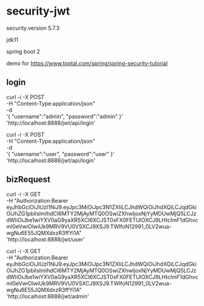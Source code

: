 # security-jwt

security.version 5.7.3

jdk11

spring boot 2

demo for https://www.toptal.com/spring/spring-security-tutorial


## login


curl -i -X POST \
   -H "Content-Type:application/json" \
   -d \
'{
  "username":"admin",
  "password":"admin"
}' \
 'http://localhost:8888/jwt/api/login'
 
 
curl -i -X POST \
   -H "Content-Type:application/json" \
   -d \
'{
  "username":"user",
  "password":"user"
}' \
 'http://localhost:8888/jwt/api/login' 


## bizRequest

curl -i -X GET \
   -H "Authorization:Bearer eyJhbGciOiJIUzI1NiJ9.eyJpc3MiOiJpc3N1ZXIiLCJhdWQiOiJhdXQiLCJqdGkiOiJhZG1pbiIsImlhdCI6MTY2MjAyMTQ0OSwiZXhwIjoxNjYyMDUwMjQ5LCJzdWIiOiJbe1wiYXV0aG9yaXR5XCI6XCJST0xFX0FETUlOXCJ9LHtcImF1dGhvcml0eVwiOlwiUk9MRV9VU0VSXCJ9XSJ9.TWlfoN12991_0LV2wua-wgNu6E55JQMXdxzR3ffYi1A" \
 'http://localhost:8888/jwt/user'
 
 
 curl -i -X GET \
   -H "Authorization:Bearer eyJhbGciOiJIUzI1NiJ9.eyJpc3MiOiJpc3N1ZXIiLCJhdWQiOiJhdXQiLCJqdGkiOiJhZG1pbiIsImlhdCI6MTY2MjAyMTQ0OSwiZXhwIjoxNjYyMDUwMjQ5LCJzdWIiOiJbe1wiYXV0aG9yaXR5XCI6XCJST0xFX0FETUlOXCJ9LHtcImF1dGhvcml0eVwiOlwiUk9MRV9VU0VSXCJ9XSJ9.TWlfoN12991_0LV2wua-wgNu6E55JQMXdxzR3ffYi1A" \
 'http://localhost:8888/jwt/admin'
